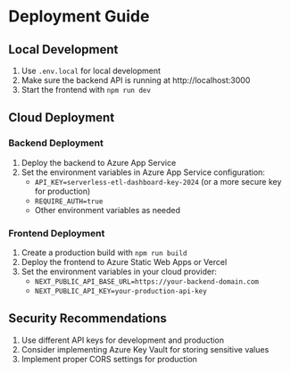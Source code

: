 # Deployment Guide

## Local Development
1. Use `.env.local` for local development
2. Make sure the backend API is running at http://localhost:3000
3. Start the frontend with `npm run dev`

## Cloud Deployment

### Backend Deployment
1. Deploy the backend to Azure App Service
2. Set the environment variables in Azure App Service configuration:
   - `API_KEY=serverless-etl-dashboard-key-2024` (or a more secure key for production)
   - `REQUIRE_AUTH=true`
   - Other environment variables as needed

### Frontend Deployment
1. Create a production build with `npm run build`
2. Deploy the frontend to Azure Static Web Apps or Vercel
3. Set the environment variables in your cloud provider:
   - `NEXT_PUBLIC_API_BASE_URL=https://your-backend-domain.com`
   - `NEXT_PUBLIC_API_KEY=your-production-api-key`

## Security Recommendations
1. Use different API keys for development and production
2. Consider implementing Azure Key Vault for storing sensitive values
3. Implement proper CORS settings for production
